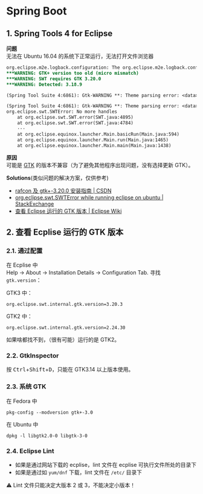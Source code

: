 # Spring Boot

## 1. Spring Tools 4 for Eclipse

**问题**  
无法在 Ubuntu 16.04 的系统下正常运行，无法打开文件浏览器

```diff
org.eclipse.m2e.logback.configuration: The org.eclipse.m2e.logback.configuration bundle was activated before the state location was initialized.  Will retry after the state location is initialized.
***WARNING: GTK+ version too old (micro mismatch)
***WARNING: SWT requires GTK 3.20.0
***WARNING: Detected: 3.18.9

(Spring Tool Suite 4:6861): Gtk-WARNING **: Theme parsing error: <data>:7:18: '-gtk-key-bindings' is not a valid property name

(Spring Tool Suite 4:6861): Gtk-WARNING **: Theme parsing error: <data>:31:11: 'min-height' is not a valid property name
org.eclipse.swt.SWTError: No more handles
    at org.eclipse.swt.SWT.error(SWT.java:4895)
    at org.eclipse.swt.SWT.error(SWT.java:4784)
    ···
    at org.eclipse.equinox.launcher.Main.basicRun(Main.java:594)
    at org.eclipse.equinox.launcher.Main.run(Main.java:1465)
    at org.eclipse.equinox.launcher.Main.main(Main.java:1438)
```

**原因**  
可能是 [GTK](https://www.gtk.org/) 的版本不兼容（为了避免其他程序出现问题，没有选择更新 GTK）。

**Solutions**(类似问题的解决方案，仅供参考)

- [rafcon 及 gtk+-3.20.0 安装指南 | CSDN](https://blog.csdn.net/lmffcl/article/details/86309180?utm_medium=distribute.pc_relevant.none-task-blog-BlogCommendFromBaidu-1.control&depth_1-utm_source=distribute.pc_relevant.none-task-blog-BlogCommendFromBaidu-1.control)
- [org.eclipse.swt.SWTError while running eclipse on ubuntu | StackExchange](https://unix.stackexchange.com/questions/94497/org-eclipse-swt-swterror-no-more-handles-gtk-init-check-failed-while-runnin)
- [查看 Eclipse 运行的 GTK 版本 | Eclipse Wiki](https://wiki.eclipse.org/SWT/Devel/Gtk/GtkVersion)

## 2. 查看 Ecplise 运行的 GTK 版本

### 2.1. 通过配置

在 Ecplise 中  
Help -> About -> Installation Details -> Configuration Tab.
寻找 `gtk.version`：  

GTK3 中：
```
org.eclipse.swt.internal.gtk.version=3.20.3
```

GTK2 中：  
```
org.eclipse.swt.internal.gtk.version=2.24.30
```

如果啥都找不到，（很有可能）运行的是 GTK2。

### 2.2. GtkInspector

按 <kbd>Ctrl</kbd>+<kbd>Shift</kbd>+<kbd>D</kbd>，只能在 GTK3.14 以上版本使用。

### 2.3. 系统 GTK

在 Fedora 中

```
pkg-config --modversion gtk+-3.0 
```

在 Ubuntu 中

```
dpkg -l libgtk2.0-0 libgtk-3-0
```

### 2.4. Eclipse Lint

- 如果是通过网站下载的 ecplise，lint 文件在 ecplise 可执行文件所处的目录下
- 如果是通过如 `yum/dnf` 下载，lint 文件在 `/etc/` 目录下

:warning: Lint 文件只能决定大版本 2 或 3，不能决定小版本！
